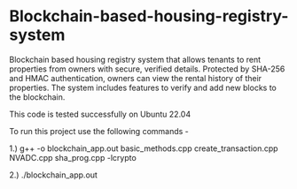 # Blockchain-based-housing-registry-system
Blockchain based housing registry system that allows tenants to rent properties from owners with secure, verified details. Protected by SHA-256 and HMAC authentication, owners can view the rental history of their properties. The system includes features to verify and add new blocks to the blockchain.

This code is tested successfully on Ubuntu 22.04

To run this project use the following commands - 

1.) g++ -o blockchain_app.out basic_methods.cpp create_transaction.cpp NVADC.cpp sha_prog.cpp -lcrypto

2.) ./blockchain_app.out
